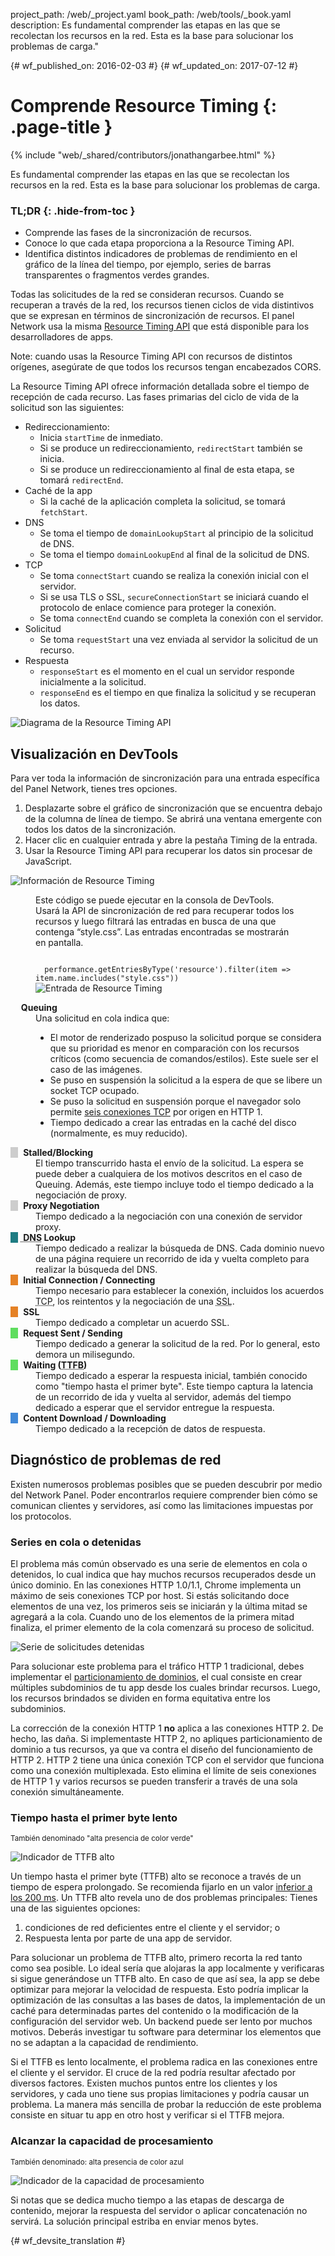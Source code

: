 project_path: /web/_project.yaml
book_path: /web/tools/_book.yaml
description: Es fundamental comprender las etapas en las que se recolectan los recursos en la red. Esta es la base para solucionar los problemas de carga."

{# wf_published_on: 2016-02-03 #}
{# wf_updated_on: 2017-07-12 #}

# Comprende Resource Timing {: .page-title }

{% include "web/_shared/contributors/jonathangarbee.html" %}

Es fundamental comprender las etapas en las que se recolectan los recursos en la red. Esta es la base para solucionar los problemas de carga.


### TL;DR {: .hide-from-toc }
- Comprende las fases de la sincronización de recursos.
- Conoce lo que cada etapa proporciona a la Resource Timing API.
- Identifica distintos indicadores de problemas de rendimiento en el gráfico de la línea del tiempo, por ejemplo, series de barras transparentes o fragmentos verdes grandes.


Todas las solicitudes de la red se consideran recursos.
Cuando se recuperan a través de la red, los recursos tienen ciclos de vida distintivos que se expresan en términos de sincronización de recursos.
El panel Network usa la misma [Resource Timing API](http://www.w3.org/TR/resource-timing) que está disponible para los desarrolladores de apps.

Note: cuando usas la Resource Timing API con recursos de distintos orígenes, asegúrate
de que todos los recursos tengan encabezados CORS.

La Resource Timing API ofrece información detallada sobre el tiempo de recepción de cada recurso.
Las fases primarias del ciclo de vida de la solicitud son las siguientes:

* Redireccionamiento:
  * Inicia `startTime` de inmediato.
  * Si se produce un redireccionamiento, `redirectStart` también se inicia.
  * Si se produce un redireccionamiento al final de esta etapa, se tomará `redirectEnd`.
* Caché de la app
  * Si la caché de la aplicación completa la solicitud, se tomará `fetchStart`.
* DNS
  * Se toma el tiempo de `domainLookupStart` al principio de la solicitud de DNS.
  * Se toma el tiempo `domainLookupEnd` al final de la solicitud de DNS.
* TCP
  * Se toma `connectStart` cuando se realiza la conexión inicial con el servidor.
  * Si se usa TLS o SSL, `secureConnectionStart` se iniciará cuando el protocolo de enlace comience para proteger la conexión.
  * Se toma `connectEnd` cuando se completa la conexión con el servidor.
* Solicitud
  * Se toma `requestStart` una vez enviada al servidor la solicitud de un recurso.
* Respuesta
  * `responseStart` es el momento en el cual un servidor responde inicialmente a la solicitud.
  * `responseEnd` es el tiempo en que finaliza la solicitud y se recuperan los datos.

![Diagrama de la Resource Timing API](imgs/resource-timing-api.png)

## Visualización en DevTools

Para ver toda la información de sincronización para una entrada específica del Panel Network, tienes tres opciones.

1. Desplazarte sobre el gráfico de sincronización que se encuentra debajo de la columna de línea de tiempo. Se abrirá una ventana emergente con todos los datos de la sincronización.
2. Hacer clic en cualquier entrada y abre la pestaña Timing de la entrada.
3. Usar la Resource Timing API para recuperar los datos sin procesar de JavaScript.

![Información de Resource Timing](imgs/resource-timing-data.png)

<figure>
<figcaption>
<p>
  Este código se puede ejecutar en la consola de DevTools.
  Usará la API de sincronización de red para recuperar todos los recursos
  y luego filtrará las entradas en busca de una que contenga “style.css”.
  Las entradas encontradas se mostrarán en pantalla.
</p>
<code>
  performance.getEntriesByType('resource').filter(item => item.name.includes("style.css"))
</code>
</figcaption>
<img src="imgs/resource-timing-entry.png" alt="Entrada de Resource Timing">
</figure>

<style>
dt:before {
  content: "\00a0\00a0\00a0";
}
dt strong {
  margin-left: 5px;
}
dt.stalled:before, dt.proxy-negotiation:before {
  background-color: #cdcdcd;
}
dt.dns-lookup:before {
  background-color: #1f7c83;
}
dt.initial-connection:before, dt.ssl:before {
  background-color: #e58226;
}
dt.request-sent:before, dt.ttfb:before {
  background-color: #5fdd5f;
}
dt.content-download:before {
  background-color: #4189d7;
}
</style>

<dl>

  <dt class="queued"><strong>Queuing</strong></dt>
  <dd>
    Una solicitud en cola indica que:
      <ul>
        <li>
        El motor de renderizado pospuso la solicitud porque se considera que su prioridad es menor en comparación con los recursos críticos (como secuencia de comandos/estilos).
        Este suele ser el caso de las imágenes.
        </li>
        <li>
        Se puso en suspensión la solicitud a la espera de que se libere un socket TCP ocupado.
        </li>
        <li>
                        Se puso la solicitud en suspensión porque el navegador solo permite <a href="https://crbug.com/12066">seis conexiones TCP</a> por origen en HTTP 1.
        </li>
        <li>
        Tiempo dedicado a crear las entradas en la caché del disco (normalmente, es muy reducido).
        </li>
      </ul>
  </dd>

  <dt class="stalled"><strong> Stalled/Blocking</strong></dt>
  <dd>
    El tiempo transcurrido hasta el envío de la solicitud.
    La espera se puede deber a cualquiera de los motivos descritos en el caso de Queuing.
    Además, este tiempo incluye todo el tiempo dedicado a la negociación de proxy.
  </dd>

  <dt class="proxy-negotiation"><strong> Proxy Negotiation</strong></dt>
  <dd>Tiempo dedicado a la negociación con una conexión de servidor proxy.</dd>

  <dt class="dns-lookup"><strong><abbr title="Domain Name System"> DNS</abbr> Lookup</strong></dt>
  <dd>
    Tiempo dedicado a realizar la búsqueda de DNS.
    Cada dominio nuevo de una página requiere un recorrido de ida y vuelta completo para realizar la búsqueda del DNS.
  </dd>

  <dt class="initial-connection"><strong> Initial Connection / Connecting</strong></dt>
  <dd>Tiempo necesario para establecer la conexión, incluidos los acuerdos <abbr title="Transmission Control Protocol">TCP</abbr>, los reintentos y la negociación de una <abbr title="Secure Sockets Layer">SSL</abbr>.</dd>

  <dt class="ssl"><strong> SSL</strong></dt>
  <dd>Tiempo dedicado a completar un acuerdo SSL.</dd>

  <dt class="request-sent"><strong> Request Sent / Sending</strong></dt>
  <dd>
    Tiempo dedicado a generar la solicitud de la red.
    Por lo general, esto demora un milisegundo.
  </dd>

  <dt class="ttfb"><strong> Waiting (<abbr title="Time To First Byte">TTFB</abbr>)</strong></dt>
  <dd>
    Tiempo dedicado a esperar la respuesta inicial, también conocido como "tiempo hasta el primer byte".
    Este tiempo captura la latencia de un recorrido de ida y vuelta al servidor, además del tiempo dedicado a esperar que el servidor entregue la respuesta.
  </dd>

  <dt class="content-download"><strong> Content Download / Downloading</strong></dt>
  <dd>Tiempo dedicado a la recepción de datos de respuesta.</dd>
</dl>


## Diagnóstico de problemas de red

Existen numerosos problemas posibles que se pueden descubrir por medio del Network Panel.
Poder encontrarlos requiere comprender bien cómo se comunican clientes y servidores, así como las limitaciones impuestas por los protocolos.

### Series en cola o detenidas

El problema más común observado es una serie de elementos en cola o detenidos,
lo cual indica que hay muchos recursos recuperados desde un único dominio.
En las conexiones HTTP 1.0/1.1, Chrome implementa un máximo de seis conexiones TCP por host.
Si estás solicitando doce elementos de una vez, los primeros seis se iniciarán y la última mitad se agregará a la cola.
Cuando uno de los elementos de la primera mitad finaliza, el primer elemento de la cola comenzará su proceso de solicitud.

![Serie de solicitudes detenidas](imgs/stalled-request-series.png)

Para solucionar este problema para el tráfico HTTP 1 tradicional, debes implementar el [particionamiento de dominios](https://www.maxcdn.com/one/visual-glossary/domain-sharding-2/),
el cual consiste en crear múltiples subdominios de tu app desde los cuales brindar recursos.
Luego, los recursos brindados se dividen en forma equitativa entre los subdominios.

La corrección de la conexión HTTP 1 **no** aplica a las conexiones HTTP 2.
De hecho, las daña. Si implementaste HTTP 2, no apliques particionamiento de dominio a tus recursos, ya que va contra el diseño del funcionamiento de HTTP 2.
HTTP 2 tiene una única conexión TCP con el servidor que funciona como una conexión multiplexada.
Esto elimina el límite de seis conexiones de HTTP 1 y varios recursos se pueden transferir a través de una sola conexión simultáneamente.

### Tiempo hasta el primer byte lento

<small>También denominado "alta presencia de color verde"</small>

![Indicador de TTFB alto](imgs/indicator-of-high-ttfb.png)

Un tiempo hasta el primer byte (TTFB) alto se reconoce a través de un tiempo de espera prolongado.
Se recomienda fijarlo en un valor [inferior a los 200 ms](/speed/docs/insights/Server).
Un TTFB alto revela uno de dos problemas principales: Tienes una de las siguientes opciones:

1. condiciones de red deficientes entre el cliente y el servidor; o
2. Respuesta lenta por parte de una app de servidor.

Para solucionar un problema de TTFB alto, primero recorta la red tanto como sea posible.
Lo ideal sería que alojaras la app localmente y verificaras si sigue generándose un TTFB alto.
En caso de que así sea, la app se debe optimizar para mejorar la velocidad de respuesta.
Esto podría implicar la optimización de las consultas a las bases de datos, la implementación de un caché para determinadas partes del contenido o la modificación de la configuración del servidor web.
Un backend puede ser lento por muchos motivos.
Deberás investigar tu software para determinar los elementos que no se adaptan a la capacidad de rendimiento.

Si el TTFB es lento localmente, el problema radica en las conexiones entre el cliente y el servidor.
El cruce de la red podría resultar afectado por diversos factores.
Existen muchos puntos entre los clientes y los servidores, y cada uno tiene sus propias limitaciones y podría causar un problema.
La manera más sencilla de probar la reducción de este problema consiste en situar tu app en otro host y verificar si el TTFB mejora.

### Alcanzar la capacidad de procesamiento

<small>También denominado: alta presencia de color azul</small>

![Indicador de la capacidad de procesamiento](imgs/indicator-of-large-content.png)

Si notas que se dedica mucho tiempo a las etapas de descarga de contenido, mejorar la respuesta del servidor o aplicar concatenación no servirá.
La solución principal estriba en enviar menos bytes.


{# wf_devsite_translation #}

